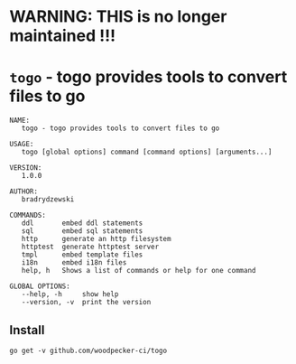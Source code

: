 # WARNING: THIS is **no longer** maintained !!!

# `togo` - togo provides tools to convert files to go

```
NAME:
   togo - togo provides tools to convert files to go

USAGE:
   togo [global options] command [command options] [arguments...]

VERSION:
   1.0.0

AUTHOR:
   bradrydzewski

COMMANDS:
   ddl       embed ddl statements
   sql       embed sql statements
   http      generate an http filesystem
   httptest  generate httptest server
   tmpl      embed template files
   i18n      embed i18n files
   help, h   Shows a list of commands or help for one command

GLOBAL OPTIONS:
   --help, -h     show help
   --version, -v  print the version
```

## Install

```shell
go get -v github.com/woodpecker-ci/togo
```

